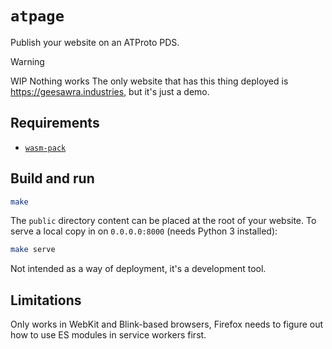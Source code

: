 # `atpage`

Publish your website on an ATProto PDS.

> [!WARNING]
> WIP
> Nothing works
> The only website that has this thing deployed is https://geesawra.industries, but it's just a demo.

## Requirements

 - [`wasm-pack`](https://rustwasm.github.io/wasm-pack/installer/)


## Build and run

```sh
make
```

The `public` directory content can be placed at the root of your website.
To serve a local copy in on `0.0.0.0:8000` (needs Python 3 installed):

```sh
make serve
```

Not intended as a way of deployment, it's a development tool.

## Limitations

Only works in WebKit and Blink-based browsers, Firefox needs to figure out how to use ES modules in service workers first.

